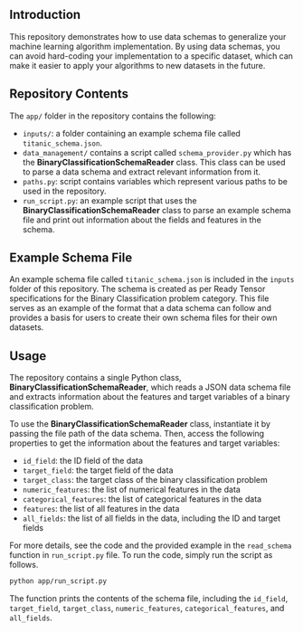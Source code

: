 ## Introduction

This repository demonstrates how to use data schemas to generalize your machine learning algorithm implementation. By using data schemas, you can avoid hard-coding your implementation to a specific dataset, which can make it easier to apply your algorithms to new datasets in the future.

## Repository Contents

The `app/` folder in the repository contains the following:

- `inputs/`: a folder containing an example schema file called `titanic_schema.json`.
- `data_management/` contains a script called `schema_provider.py` which has the **BinaryClassificationSchemaReader** class. This class can be used to parse a data schema and extract relevant information from it.
- `paths.py`: script contains variables which represent various paths to be used in the repository.
- `run_script.py`: an example script that uses the **BinaryClassificationSchemaReader** class to parse an example schema file and print out information about the fields and features in the schema.

## Example Schema File

An example schema file called `titanic_schema.json` is included in the `inputs` folder of this repository. The schema is created as per Ready Tensor specifications for the Binary Classification problem category. This file serves as an example of the format that a data schema can follow and provides a basis for users to create their own schema files for their own datasets.

## Usage

The repository contains a single Python class, **BinaryClassificationSchemaReader**, which reads a JSON data schema file and extracts information about the features and target variables of a binary classification problem.

To use the **BinaryClassificationSchemaReader** class, instantiate it by passing the file path of the data schema. Then, access the following properties to get the information about the features and target variables:

- `id_field`: the ID field of the data
- `target_field`: the target field of the data
- `target_class`: the target class of the binary classification problem
- `numeric_features`: the list of numerical features in the data
- `categorical_features`: the list of categorical features in the data
- `features`: the list of all features in the data
- `all_fields`: the list of all fields in the data, including the ID and target fields

For more details, see the code and the provided example in the `read_schema` function in `run_script.py` file. To run the code, simply run the script as follows.

```bash
python app/run_script.py

```

The function prints the contents of the schema file, including the `id_field`, `target_field`, `target_class`, `numeric_features`, `categorical_features`, and `all_fields`.
